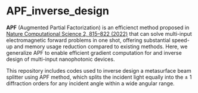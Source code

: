 # APF_inverse_design

**APF** (Augmented Partial Factorization) is an efficienct method proposed in [Nature Computational Science 2, 815–822 (2022)](https://www.nature.com/articles/s43588-022-00370-6) that can solve multi-input electromagnetic forward problems in one shot, offering substantial speed-up and memory usage reduction compared to existing methods. Here, we generalize APF to enable efficient gradient computation for and inverse design of multi-input nanophotonic devices.

This repository includes codes used to inverse design a metasurface beam splitter using APF method, which splits the incident light equally into the $\pm$ 1 diffraction orders for any incident angle within a wide angular range.
